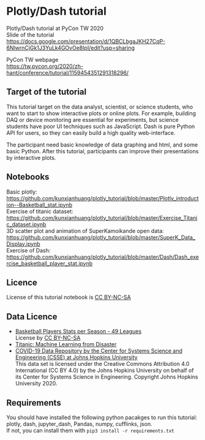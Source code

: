 # Plotly/Dash tutorial
Plotly/Dash tutorial at PyCon TW 2020  
Slide of the tutorial  
https://docs.google.com/presentation/d/1QBCLbgaJKH27CqP-6NlwrnCjGk1J3YuLk4GOvOe8lpI/edit?usp=sharing  

PyCon TW webpage  
https://tw.pycon.org/2020/zh-hant/conference/tutorial/1159454351291318296/

## Target of the tutorial  
This tutorial target on the data analyst, scientist, or science students, who want to start to show interactive plots or online plots. For example, building DAQ or device monitoring are essential for experiments, but science students have poor UI techniques such as JavaScript. Dash is pure Python API for users, so they can easily build a high quality web-interface.

The participant need basic knowledge of data graphing and html, and some basic Python. After this tutorial, participants can improve their presentations by interactive plots.

## Notebooks  
Basic plotly:  
https://github.com/kunxianhuang/plotly_tutorial/blob/master/Plotly_introduction--Basketball_stat.ipynb  
Exercise of titanic dataset:  
https://github.com/kunxianhuang/plotly_tutorial/blob/master/Exercise_Titanic_dataset.ipynb  
3D scatter plot and animation of SuperKamoikande open data:  
https://github.com/kunxianhuang/plotly_tutorial/blob/master/SuperK_Data_Display.ipynb  
Exercise of Dash:  
https://github.com/kunxianhuang/plotly_tutorial/blob/master/Dash/Dash_exercise_basketball_player_stat.ipynb  

## Licence
License of this tutorial notebook is [CC BY-NC-SA](https://creativecommons.org/licenses/by-nc-sa/4.0/deed.zh_TW)  
## Data Licence
* [Basketball Players Stats per Season - 49 Leagues](https://www.kaggle.com/jacobbaruch/basketball-players-stats-per-season-49-leagues)  
License by [CC BY-NC-SA](https://creativecommons.org/licenses/by-nc-sa/4.0/deed.zh_TW) 
* [Titanic: Machine Learning from Disaster](https://www.kaggle.com/c/titanic/overview)  
* [COVID-19 Data Repository by the Center for Systems Science and Engineering (CSSE) at Johns Hopkins University](https://github.com/CSSEGISandData/COVID-19)  
This data set is licensed under the Creative Commons Attribution 4.0 International (CC BY 4.0) by the Johns Hopkins University on behalf of its Center for Systems Science in Engineering. Copyright Johns Hopkins University 2020.  

## Requirements
You should have installed the following python pacakges to run this tutorial: plotly, dash, jupyter_dash, Pandas, numpy, cufflinks, json.  
If not, you can install them with `pip3 install -r requirements.txt`
